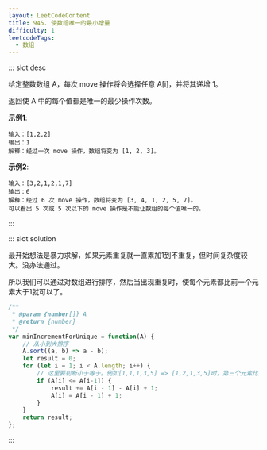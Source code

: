 ```yaml
---
layout: LeetCodeContent
title: 945. 使数组唯一的最小增量
difficulty: 1
leetcodeTags:
  - 数组
---
```



::: slot desc

给定整数数组 A，每次 move 操作将会选择任意 A[i]，并将其递增 1。

返回使 A 中的每个值都是唯一的最少操作次数。

**示例1**:

```
输入：[1,2,2]
输出：1
解释：经过一次 move 操作，数组将变为 [1, 2, 3]。
```

**示例2**:

```
输入：[3,2,1,2,1,7]
输出：6
解释：经过 6 次 move 操作，数组将变为 [3, 4, 1, 2, 5, 7]。
可以看出 5 次或 5 次以下的 move 操作是不能让数组的每个值唯一的。
```
:::


::: slot solution

最开始想法是暴力求解，如果元素重复就一直累加1到不重复，但时间复杂度较大。没办法通过。

所以我们可以通过对数组进行排序，然后当出现重复时，使每个元素都比前一个元素大于1就可以了。

```javascript
/**
 * @param {number[]} A
 * @return {number}
 */
var minIncrementForUnique = function(A) {
    // 从小到大排序
    A.sort((a, b) => a - b);
    let result = 0;
    for (let i = 1; i < A.length; i++) {
        // 这里要判断小于等于。例如[1,1,1,3,5] => [1,2,1,3,5]时，第三个元素比第二个元素小
        if (A[i] <= A[i-1]) {
            result += A[i - 1] - A[i] + 1;
            A[i] = A[i - 1] + 1;
        }
    }
    return result;
};
```

:::